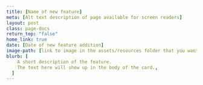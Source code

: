 ```yaml
---
title: [Name of new feature]
meta: [Alt text description of page available for screen readers]
layout: post
class: page-docs
return_top: "false"
home_link: true
date: [Date of new feature addition]
image-path: [link to image in the assets/resources folder that you want]
blurb: [
    A short description of the feature.
    The text here will show up in the body of the card.,
  ]
---
```

